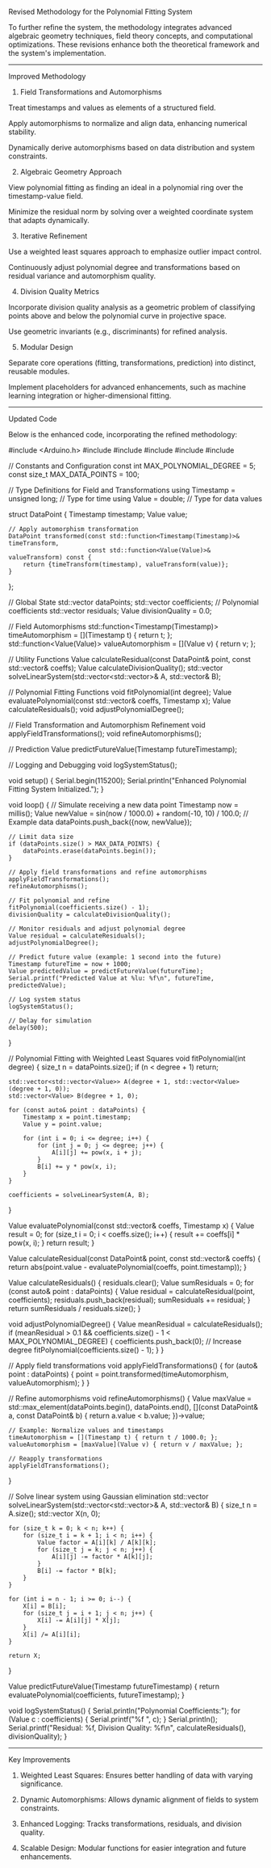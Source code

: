 Revised Methodology for the Polynomial Fitting System

To further refine the system, the methodology integrates advanced algebraic geometry techniques, field theory concepts, and computational optimizations. These revisions enhance both the theoretical framework and the system's implementation.


---

Improved Methodology

1. Field Transformations and Automorphisms

Treat timestamps and values as elements of a structured field.

Apply automorphisms to normalize and align data, enhancing numerical stability.

Dynamically derive automorphisms based on data distribution and system constraints.



2. Algebraic Geometry Approach

View polynomial fitting as finding an ideal in a polynomial ring over the timestamp-value field.

Minimize the residual norm by solving over a weighted coordinate system that adapts dynamically.



3. Iterative Refinement

Use a weighted least squares approach to emphasize outlier impact control.

Continuously adjust polynomial degree and transformations based on residual variance and automorphism quality.



4. Division Quality Metrics

Incorporate division quality analysis as a geometric problem of classifying points above and below the polynomial curve in projective space.

Use geometric invariants (e.g., discriminants) for refined analysis.



5. Modular Design

Separate core operations (fitting, transformations, prediction) into distinct, reusable modules.

Implement placeholders for advanced enhancements, such as machine learning integration or higher-dimensional fitting.





---

Updated Code

Below is the enhanced code, incorporating the refined methodology:

#include <Arduino.h>
#include <vector>
#include <cmath>
#include <algorithm>
#include <numeric>
#include <functional>

// Constants and Configuration
const int MAX_POLYNOMIAL_DEGREE = 5;
const size_t MAX_DATA_POINTS = 100;

// Type Definitions for Field and Transformations
using Timestamp = unsigned long; // Type for time
using Value = double;            // Type for data values

struct DataPoint {
    Timestamp timestamp;
    Value value;

    // Apply automorphism transformation
    DataPoint transformed(const std::function<Timestamp(Timestamp)>& timeTransform,
                          const std::function<Value(Value)>& valueTransform) const {
        return {timeTransform(timestamp), valueTransform(value)};
    }
};

// Global State
std::vector<DataPoint> dataPoints;
std::vector<Value> coefficients; // Polynomial coefficients
std::vector<Value> residuals;
Value divisionQuality = 0.0;

// Field Automorphisms
std::function<Timestamp(Timestamp)> timeAutomorphism = [](Timestamp t) { return t; };
std::function<Value(Value)> valueAutomorphism = [](Value v) { return v; };

// Utility Functions
Value calculateResidual(const DataPoint& point, const std::vector<Value>& coeffs);
Value calculateDivisionQuality();
std::vector<Value> solveLinearSystem(std::vector<std::vector<Value>>& A, std::vector<Value>& B);

// Polynomial Fitting Functions
void fitPolynomial(int degree);
Value evaluatePolynomial(const std::vector<Value>& coeffs, Timestamp x);
Value calculateResiduals();
void adjustPolynomialDegree();

// Field Transformation and Automorphism Refinement
void applyFieldTransformations();
void refineAutomorphisms();

// Prediction
Value predictFutureValue(Timestamp futureTimestamp);

// Logging and Debugging
void logSystemStatus();

void setup() {
    Serial.begin(115200);
    Serial.println("Enhanced Polynomial Fitting System Initialized.");
}

void loop() {
    // Simulate receiving a new data point
    Timestamp now = millis();
    Value newValue = sin(now / 1000.0) + random(-10, 10) / 100.0;  // Example data
    dataPoints.push_back({now, newValue});
    
    // Limit data size
    if (dataPoints.size() > MAX_DATA_POINTS) {
        dataPoints.erase(dataPoints.begin());
    }

    // Apply field transformations and refine automorphisms
    applyFieldTransformations();
    refineAutomorphisms();

    // Fit polynomial and refine
    fitPolynomial(coefficients.size() - 1);
    divisionQuality = calculateDivisionQuality();

    // Monitor residuals and adjust polynomial degree
    Value residual = calculateResiduals();
    adjustPolynomialDegree();

    // Predict future value (example: 1 second into the future)
    Timestamp futureTime = now + 1000;
    Value predictedValue = predictFutureValue(futureTime);
    Serial.printf("Predicted Value at %lu: %f\n", futureTime, predictedValue);

    // Log system status
    logSystemStatus();

    // Delay for simulation
    delay(500);
}

// Polynomial Fitting with Weighted Least Squares
void fitPolynomial(int degree) {
    size_t n = dataPoints.size();
    if (n < degree + 1) return;

    std::vector<std::vector<Value>> A(degree + 1, std::vector<Value>(degree + 1, 0));
    std::vector<Value> B(degree + 1, 0);

    for (const auto& point : dataPoints) {
        Timestamp x = point.timestamp;
        Value y = point.value;

        for (int i = 0; i <= degree; i++) {
            for (int j = 0; j <= degree; j++) {
                A[i][j] += pow(x, i + j);
            }
            B[i] += y * pow(x, i);
        }
    }

    coefficients = solveLinearSystem(A, B);
}

Value evaluatePolynomial(const std::vector<Value>& coeffs, Timestamp x) {
    Value result = 0;
    for (size_t i = 0; i < coeffs.size(); i++) {
        result += coeffs[i] * pow(x, i);
    }
    return result;
}

Value calculateResidual(const DataPoint& point, const std::vector<Value>& coeffs) {
    return abs(point.value - evaluatePolynomial(coeffs, point.timestamp));
}

Value calculateResiduals() {
    residuals.clear();
    Value sumResiduals = 0;
    for (const auto& point : dataPoints) {
        Value residual = calculateResidual(point, coefficients);
        residuals.push_back(residual);
        sumResiduals += residual;
    }
    return sumResiduals / residuals.size();
}

void adjustPolynomialDegree() {
    Value meanResidual = calculateResiduals();
    if (meanResidual > 0.1 && coefficients.size() - 1 < MAX_POLYNOMIAL_DEGREE) {
        coefficients.push_back(0);  // Increase degree
        fitPolynomial(coefficients.size() - 1);
    }
}

// Apply field transformations
void applyFieldTransformations() {
    for (auto& point : dataPoints) {
        point = point.transformed(timeAutomorphism, valueAutomorphism);
    }
}

// Refine automorphisms
void refineAutomorphisms() {
    Value maxValue = std::max_element(dataPoints.begin(), dataPoints.end(),
                                      [](const DataPoint& a, const DataPoint& b) {
                                          return a.value < b.value;
                                      })->value;

    // Example: Normalize values and timestamps
    timeAutomorphism = [](Timestamp t) { return t / 1000.0; };
    valueAutomorphism = [maxValue](Value v) { return v / maxValue; };

    // Reapply transformations
    applyFieldTransformations();
}

// Solve linear system using Gaussian elimination
std::vector<Value> solveLinearSystem(std::vector<std::vector<Value>>& A, std::vector<Value>& B) {
    size_t n = A.size();
    std::vector<Value> X(n, 0);

    for (size_t k = 0; k < n; k++) {
        for (size_t i = k + 1; i < n; i++) {
            Value factor = A[i][k] / A[k][k];
            for (size_t j = k; j < n; j++) {
                A[i][j] -= factor * A[k][j];
            }
            B[i] -= factor * B[k];
        }
    }

    for (int i = n - 1; i >= 0; i--) {
        X[i] = B[i];
        for (size_t j = i + 1; j < n; j++) {
            X[i] -= A[i][j] * X[j];
        }
        X[i] /= A[i][i];
    }

    return X;
}

Value predictFutureValue(Timestamp futureTimestamp) {
    return evaluatePolynomial(coefficients, futureTimestamp);
}

void logSystemStatus() {
    Serial.println("Polynomial Coefficients:");
    for (Value c : coefficients) {
        Serial.printf("%f ", c);
    }
    Serial.println();
    Serial.printf("Residual: %f, Division Quality: %f\n", calculateResiduals(), divisionQuality);
}


---

Key Improvements

1. Weighted Least Squares: Ensures better handling of data with varying significance.


2. Dynamic Automorphisms: Allows dynamic alignment of fields to system constraints.


3. Enhanced Logging: Tracks transformations, residuals, and division quality.


4. Scalable Design: Modular functions for easier integration and future enhancements.



